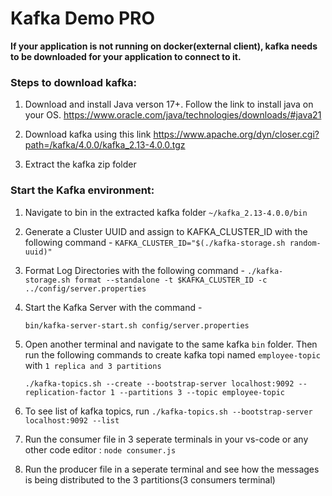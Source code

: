 # Kafka Demo PRO

**If your application is not running on docker(external client), kafka needs to be downloaded for your application to connect to it.**

### Steps to download kafka:
1. Download and install Java verson 17+. Follow the link to install java on your OS. https://www.oracle.com/java/technologies/downloads/#java21

2. Download kafka using this link https://www.apache.org/dyn/closer.cgi?path=/kafka/4.0.0/kafka_2.13-4.0.0.tgz

3. Extract the kafka zip folder

### Start the Kafka environment:

1. Navigate to bin in the extracted kafka folder `~/kafka_2.13-4.0.0/bin`

2. Generate a Cluster UUID and assign to KAFKA_CLUSTER_ID with the following command - `KAFKA_CLUSTER_ID="$(./kafka-storage.sh random-uuid)"`

3. Format Log Directories with the following command -  `./kafka-storage.sh format --standalone -t $KAFKA_CLUSTER_ID -c ../config/server.properties`

4. Start the Kafka Server with the command -

    ```sh
    bin/kafka-server-start.sh config/server.properties
    ```

5. Open another terminal and navigate to the same kafka `bin` folder. Then run the following commands to create kafka topi named `employee-topic` with `1 replica and 3 partitions`

    ```
    ./kafka-topics.sh --create --bootstrap-server localhost:9092 --replication-factor 1 --partitions 3 --topic employee-topic
    ```

6. To see list of kafka topics, run `./kafka-topics.sh --bootstrap-server localhost:9092 --list`

7. Run the consumer file in 3 seperate terminals in your vs-code or any other code editor : `node consumer.js`

8. Run the producer file in a seperate terminal and see how the messages is being distributed to the 3 partitions(3 consumers terminal)

